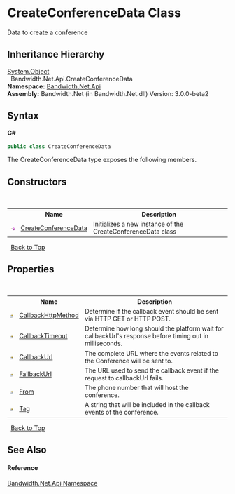 ﻿# CreateConferenceData Class
 

Data to create a conference


## Inheritance Hierarchy
<a href="http://msdn2.microsoft.com/en-us/library/e5kfa45b" target="_blank">System.Object</a><br />&nbsp;&nbsp;Bandwidth.Net.Api.CreateConferenceData<br />
**Namespace:**&nbsp;<a href ="N_Bandwidth_Net_Api.md">Bandwidth.Net.Api</a><br />**Assembly:**&nbsp;Bandwidth.Net (in Bandwidth.Net.dll) Version: 3.0.0-beta2

## Syntax

**C#**<br />
``` C#
public class CreateConferenceData
```

The CreateConferenceData type exposes the following members.


## Constructors
&nbsp;<table><tr><th></th><th>Name</th><th>Description</th></tr><tr><td>![Public method](media/pubmethod.gif "Public method")</td><td><a href ="M_Bandwidth_Net_Api_CreateConferenceData__ctor.md">CreateConferenceData</a></td><td>
Initializes a new instance of the CreateConferenceData class</td></tr></table>&nbsp;
<a href="#createconferencedata-class">Back to Top</a>

## Properties
&nbsp;<table><tr><th></th><th>Name</th><th>Description</th></tr><tr><td>![Public property](media/pubproperty.gif "Public property")</td><td><a href ="P_Bandwidth_Net_Api_CreateConferenceData_CallbackHttpMethod.md">CallbackHttpMethod</a></td><td>
Determine if the callback event should be sent via HTTP GET or HTTP POST.</td></tr><tr><td>![Public property](media/pubproperty.gif "Public property")</td><td><a href ="P_Bandwidth_Net_Api_CreateConferenceData_CallbackTimeout.md">CallbackTimeout</a></td><td>
Determine how long should the platform wait for callbackUrl's response before timing out in milliseconds.</td></tr><tr><td>![Public property](media/pubproperty.gif "Public property")</td><td><a href ="P_Bandwidth_Net_Api_CreateConferenceData_CallbackUrl.md">CallbackUrl</a></td><td>
The complete URL where the events related to the Conference will be sent to.</td></tr><tr><td>![Public property](media/pubproperty.gif "Public property")</td><td><a href ="P_Bandwidth_Net_Api_CreateConferenceData_FallbackUrl.md">FallbackUrl</a></td><td>
The URL used to send the callback event if the request to callbackUrl fails.</td></tr><tr><td>![Public property](media/pubproperty.gif "Public property")</td><td><a href ="P_Bandwidth_Net_Api_CreateConferenceData_From.md">From</a></td><td>
The phone number that will host the conference.</td></tr><tr><td>![Public property](media/pubproperty.gif "Public property")</td><td><a href ="P_Bandwidth_Net_Api_CreateConferenceData_Tag.md">Tag</a></td><td>
A string that will be included in the callback events of the conference.</td></tr></table>&nbsp;
<a href="#createconferencedata-class">Back to Top</a>

## See Also


#### Reference
<a href ="N_Bandwidth_Net_Api.md">Bandwidth.Net.Api Namespace</a><br />